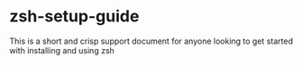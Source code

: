# zsh-setup-guide
This is a short and crisp support document for anyone looking to get started with installing and using zsh
